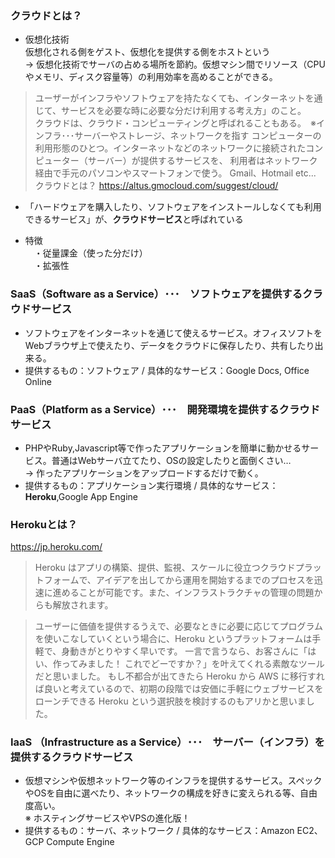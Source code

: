 ### クラウドとは？
- 仮想化技術  
 仮想化される側をゲスト、仮想化を提供する側をホストという  
 → 仮想化技術でサーバの占める場所を節約。仮想マシン間でリソース（CPUやメモリ、ディスク容量等）の利用効率を高めることができる。  
> ユーザーがインフラやソフトウェアを持たなくても、インターネットを通じて、サービスを必要な時に必要な分だけ利用する考え方」のこと。  
> クラウドは、クラウド・コンピューティングと呼ばれることもある。　※インフラ･･･サーバーやストレージ、ネットワークを指す 
> コンピューターの利用形態のひとつ。インターネットなどのネットワークに接続されたコンピューター（サーバー）が提供するサービスを、
> 利用者はネットワーク経由で手元のパソコンやスマートフォンで使う。 Gmail、Hotmail etc...
> クラウドとは？
> https://altus.gmocloud.com/suggest/cloud/  

- 「ハードウェアを購入したり、ソフトウェアをインストールしなくても利用できるサービス」が、**クラウドサービス**と呼ばれている

- 特徴  
　・従量課金（使った分だけ）  
　・拡張性  

### SaaS（Software as a Service）･･･　ソフトウェアを提供するクラウドサービス
- ソフトウェアをインターネットを通じて使えるサービス。オフィスソフトをWebブラウザ上で使えたり、データをクラウドに保存したり、共有したり出来る。  
- 提供するもの：ソフトウェア / 具体的なサービス：Google Docs, Office Online 

### PaaS（Platform as a Service）･･･　開発環境を提供するクラウドサービス
- PHPやRuby,Javascript等で作ったアプリケーションを簡単に動かせるサービス。普通はWebサーバ立てたり、OSの設定したりと面倒くさい…  
→ 作ったアプリケーションをアップロードするだけで動く。
- 提供するもの：アプリケーション実行環境 / 具体的なサービス：**Heroku**,Google App Engine

### Herokuとは？
https://jp.heroku.com/
> Heroku はアプリの構築、提供、監視、スケールに役立つクラウドプラットフォームで、アイデアを出してから運用を開始するまでのプロセスを迅速に進めることが可能です。また、インフラストラクチャの管理の問題からも解放されます。
  
> ユーザーに価値を提供するうえで、必要なときに必要に応じてプログラムを使いこなしていくという場合に、Heroku というプラットフォームは手軽で、身動きがとりやすく早いです。
> 一言で言うなら、お客さんに「はい、作ってみました！ これでどーですか？」を叶えてくれる素敵なツールだと思いました。
> もし不都合が出てきたら Heroku から AWS に移行すれば良いと考えているので、初期の段階では安価に手軽にウェブサービスをローンチできる Heroku という選択肢を検討するのもアリかと思いました。

### IaaS （Infrastructure as a Service）･･･　サーバー（インフラ）を提供するクラウドサービス
- 仮想マシンや仮想ネットワーク等のインフラを提供するサービス。スペックやOSを自由に選べたり、ネットワークの構成を好きに変えられる等、自由度高い。  
※ ホスティングサービスやVPSの進化版！
- 提供するもの：サーバ、ネットワーク / 具体的なサービス：Amazon EC2、GCP Compute Engine
